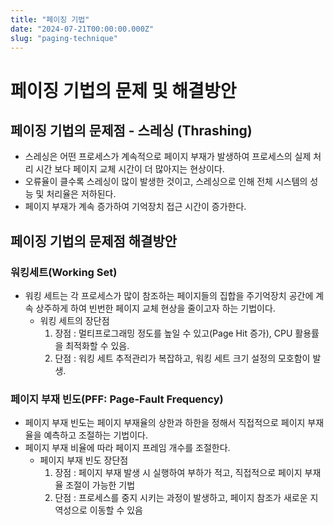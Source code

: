 ```yaml
---
title: "페이징 기법"
date: "2024-07-21T00:00:00.000Z"
slug: "paging-technique"
---
```



# 페이징 기법의 문제 및 해결방안
## 페이징 기법의 문제점 - 스레싱 (Thrashing)
* 스레싱은 어떤 프로세스가 계속적으로 페이지 부재가 발생하여 프로세스의 실제 처리 시간 보다 페이지 교체 시간이 더 많아지는 현상이다.
* 오류율이 클수록 스레싱이 많이 발생한 것이고, 스레싱으로 인해 전체 시스템의 성능 및 처리율은 저하된다.
* 페이지 부재가 계속 증가하여 기억장치 접근 시간이 증가한다.

## 페이징 기법의 문제점 해결방안
### 워킹세트(Working Set)
* 워킹 세트는 각 프로세스가 많이 참조하는 페이지들의 집합을 주기억장치 공간에 계속 상주하게 하여 빈번한 페이지 교체 현상을 줄이고자 하는 기법이다.
  * 워킹 세트의 장단점
    1. 장점 : 멀티프로그래밍 정도를 높일 수 있고(Page Hit 증가), CPU 활용률 을 최적화할 수 있음.
    2. 단점 : 워킹 세트 추적관리가 복잡하고, 워킹 세트 크기 설정의 모호함이 발생.

### 페이지 부재 빈도(PFF: Page-Fault Frequency)
* 페이지 부재 빈도는 페이지 부재율의 상한과 하한을 정해서 직접적으로 페이지 부재율을 예측하고 조절하는 기법이다.
* 페이지 부재 비율에 따라 페이지 프레임 개수를 조절한다.
  * 페이지 부재 빈도 장단점
    1. 장점 : 페이지 부재 발생 시 실행하여 부하가 적고, 직접적으로 페이지 부재율 조절이 가능한 기법
    2. 단점 : 프로세스를 중지 시키는 과정이 발생하고, 페이지 참조가 새로운 지역성으로 이동할 수 있음

